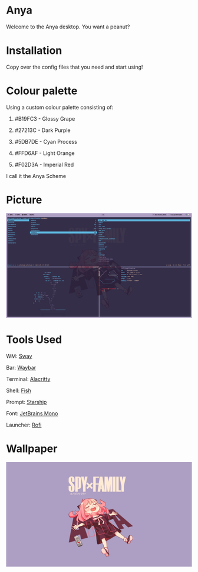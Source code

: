 # Anya
Welcome to the Anya desktop. You want a peanut?
# Installation
Copy over the config files that you need and start using!
# Colour palette
Using a custom colour palette consisting of:
1) #B19FC3 - Glossy Grape

2) #27213C - Dark Purple

3) #5DB7DE - Cyan Process

4) #FFD6AF - Light Orange

5) #F02D3A - Imperial Red

I call it the Anya Scheme

# Picture
![screenshot](./screenshot.png)

# Tools Used

WM: [Sway](https://swaywm.org/)

Bar: [Waybar](https://github.com/Alexays/Waybar)

Terminal: [Alacritty](https://github.com/alacritty/alacritty)

Shell: [Fish](https://fishshell.com/)

Prompt: [Starship](https://starship.rs/)

Font: [JetBrains Mono](https://www.jetbrains.com/lp/mono/)

Launcher: [Rofi](https://github.com/davatorium/rofi)

# Wallpaper 
![](./wallpaper.png)
